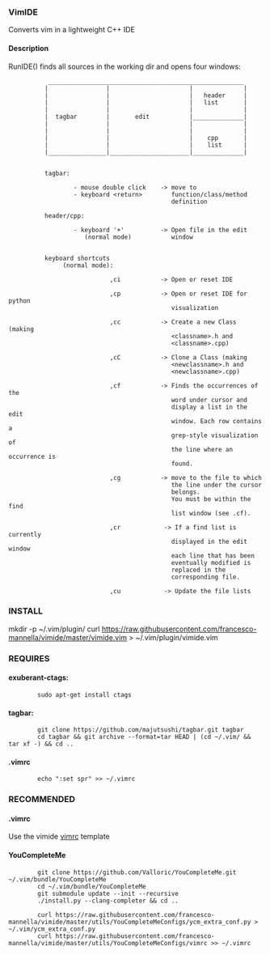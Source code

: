 ### VimIDE

Converts vim in a lightweight C++ IDE

#### Description
RunIDE() finds all sources in the working dir and opens four windows:

               ______________________________________________________
              |                |                      |              |
              |                |                      |   header     |
              |                |                      |   list       |
              |                |                      |              |
              |  tagbar        |       edit           |______________|
              |                |                      |              |
              |                |                      |              |
              |                |                      |    cpp       |
              |                |                      |    list      |
              |________________|______________________|______________|
              

              tagbar:
                      
                      - mouse double click    -> move to
                      - keyboard <return>        function/class/method 
                                                 definition 
                    
              header/cpp:
                      
                      - keyboard '+'          -> Open file in the edit
                         (normal mode)           window
                             

              keyboard shortcuts 
                   (normal mode):
                      
                                ,ci           -> Open or reset IDE

                                ,cp           -> Open or reset IDE for python
                                                 visualization

                                ,cc           -> Create a new Class (making
                                                 <classname>.h and 
                                                 <classname>.cpp)
                      
                                ,cC           -> Clone a Class (making
                                                 <newclassname>.h and 
                                                 <newclassname>.cpp)
                      
                                ,cf           -> Finds the occurrences of the
                                                 word under cursor and
                                                 display a list in the edit
                                                 window. Each row contains a
                                                 grep-style visualization of
                                                 the line where an occurrence is
                                                 found. 

                                ,cg           -> move to the file to which
                                                 the line under the cursor
                                                 belongs.
                                                 You must be within the find
                                                 list window (see .cf).

                                ,cr            -> If a find list is currently
                                                 displayed in the edit window
                                                 each line that has been
                                                 eventually modified is
                                                 replaced in the
                                                 corresponding file.

                                ,cu            -> Update the file lists



### INSTALL
mkdir -p ~/.vim/plugin/
curl https://raw.githubusercontent.com/francesco-mannella/vimide/master/vimide.vim > ~/.vim/plugin/vimide.vim

### REQUIRES

#### exuberant-ctags: 


            sudo apt-get install ctags


#### tagbar:


            git clone https://github.com/majutsushi/tagbar.git tagbar
            cd tagbar && git archive --format=tar HEAD | (cd ~/.vim/ && tar xf -) && cd ..
            
#### .vimrc
            echo ":set spr" >> ~/.vimrc

### RECOMMENDED

#### .vimrc
Use the vimide [vimrc](vimrc) template 

#### YouCompleteMe
            git clone https://github.com/Valloric/YouCompleteMe.git ~/.vim/bundle/YouCompleteMe
            cd ~/.vim/bundle/YouCompleteMe
            git submodule update --init --recursive
            ./install.py --clang-completer && cd ..
            
            curl https://raw.githubusercontent.com/francesco-mannella/vimide/master/utils/YouCompleteMeConfigs/ycm_extra_conf.py > ~/.vim/ycm_extra_conf.py 
            curl https://raw.githubusercontent.com/francesco-mannella/vimide/master/utils/YouCompleteMeConfigs/vimrc >> ~/.vimrc   
            
          
